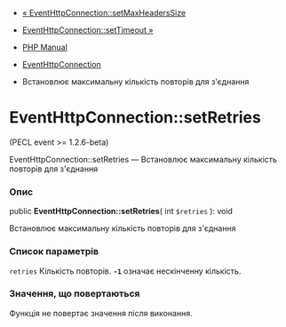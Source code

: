 - [« EventHttpConnection::setMaxHeadersSize](eventhttpconnection.setmaxheaderssize.md)
- [EventHttpConnection::setTimeout »](eventhttpconnection.settimeout.md)

- [PHP Manual](index.md)
- [EventHttpConnection](class.eventhttpconnection.md)
- Встановлює максимальну кількість повторів для з'єднання

# EventHttpConnection::setRetries

(PECL event \>= 1.2.6-beta)

EventHttpConnection::setRetries — Встановлює максимальну кількість
повторів для з'єднання

### Опис

public **EventHttpConnection::setRetries**( int `$retries` ): void

Встановлює максимальну кількість повторів для з'єднання

### Список параметрів

`retries`
Кількість повторів. **`-1`** означає нескінченну кількість.

### Значення, що повертаються

Функція не повертає значення після виконання.
